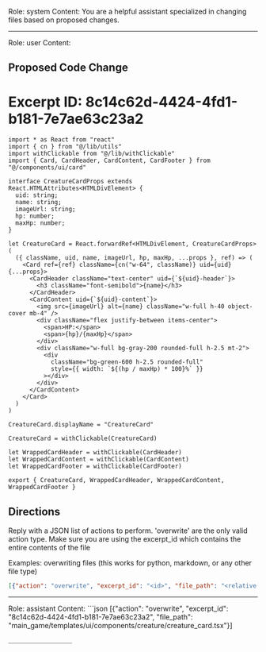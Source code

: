 Role: system
Content: You are a helpful assistant specialized in changing files based on proposed changes.
__________________
Role: user
Content: 
## Proposed Code Change
# Excerpt ID: 8c14c62d-4424-4fd1-b181-7e7ae63c23a2
```main_game/templates/ui/components/creature/creature_card.tsx
import * as React from "react"
import { cn } from "@/lib/utils"
import withClickable from "@/lib/withClickable"
import { Card, CardHeader, CardContent, CardFooter } from "@/components/ui/card"

interface CreatureCardProps extends React.HTMLAttributes<HTMLDivElement> {
  uid: string;
  name: string;
  imageUrl: string;
  hp: number;
  maxHp: number;
}

let CreatureCard = React.forwardRef<HTMLDivElement, CreatureCardProps>(
  ({ className, uid, name, imageUrl, hp, maxHp, ...props }, ref) => (
    <Card ref={ref} className={cn("w-64", className)} uid={uid} {...props}>
      <CardHeader className="text-center" uid={`${uid}-header`}>
        <h3 className="font-semibold">{name}</h3>
      </CardHeader>
      <CardContent uid={`${uid}-content`}>
        <img src={imageUrl} alt={name} className="w-full h-40 object-cover mb-4" />
        <div className="flex justify-between items-center">
          <span>HP:</span>
          <span>{hp}/{maxHp}</span>
        </div>
        <div className="w-full bg-gray-200 rounded-full h-2.5 mt-2">
          <div 
            className="bg-green-600 h-2.5 rounded-full" 
            style={{ width: `${(hp / maxHp) * 100}%` }}
          ></div>
        </div>
      </CardContent>
    </Card>
  )
)

CreatureCard.displayName = "CreatureCard"

CreatureCard = withClickable(CreatureCard)

let WrappedCardHeader = withClickable(CardHeader)
let WrappedCardContent = withClickable(CardContent)
let WrappedCardFooter = withClickable(CardFooter)

export { CreatureCard, WrappedCardHeader, WrappedCardContent, WrappedCardFooter }
```

## Directions
Reply with a JSON list of actions to perform. 'overwrite' are the only valid action type. 
Make sure you are using the excerpt_id which contains the entire contents of the file

Examples:
overwriting files (this works for python, markdown, or any other file type)
```json output_example1
[{"action": "overwrite", "excerpt_id": "<id>", "file_path": "<relative file path>"}]
```

__________________
Role: assistant
Content: ```json
[{"action": "overwrite", "excerpt_id": "8c14c62d-4424-4fd1-b181-7e7ae63c23a2", "file_path": "main_game/templates/ui/components/creature/creature_card.tsx"}]
```
__________________
